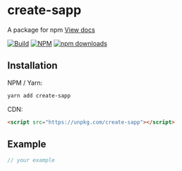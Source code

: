 # create-sapp
A package for npm
[View docs](https://.github.io/create-sapp)

[![Build](https://github.com//create-sapp/actions/workflows/docs.yml/badge.svg)](https://github.com//create-sapp/actions/workflows/docs.yml)
[![NPM](https://badge.fury.io/js/create-sapp.svg)](http://badge.fury.io/js/create-sapp)
[![npm downloads](https://badgen.net/npm/dm/create-sapp)](https://npm.im/create-sapp)

## Installation
NPM / Yarn:
``` bash
yarn add create-sapp
```

CDN:
``` html
<script src="https://unpkg.com/create-sapp"></script>
```

## Example
``` ts
// your example
```